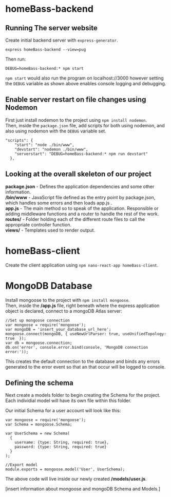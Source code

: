 # homeBass-backend
## Running The server website
Create initial backend server with `express-generator`.

    express homeBass-backend --view=pug

Then run:

    DEBUG=homeBass-backend:* npm start

`npm start` would also run the program on localhost://3000 however setting the `DEBUG` variable as shown above enables console logging and debugging.

## Enable server restart on file changes using Nodemon
First just install nodemon to the project using `npm install nodemon`.<br>
Then, inside the `package.json` file, add scripts for both using nodemon, and also using nodemon with the `DEBUG` variable set.
```
"scripts": {
    "start": "node ./bin/www",
    "devstart": "nodemon ./bin/www",
    "serverstart": "DEBUG=homeBass-backend:* npm run devstart"
  },
```
## Looking at the overall skeleton of our project
**package.json** - Defines the application dependencies and some other information.<br>
**/bin/www** - JavaScript file defined as the entry point by package.json, which handles some errors and then loads app.js .<br>
**app.js** - The main method so to speak of the application. Responsible or adding middleware functions and a router to handle the rest of the work.<br>
**routes/** - Folder holding each of the different route files to call the appropriate controller function.<br>
**views/** - Templates used to render output.<br>

# homeBass-client
Create the client application using `npm nano-react-app homeBass-client`.

# MongoDB Database
Install mongoose to the project with `npm install mongoose`.<br>Then, inside the **/app.js** file, right beneath where the express application object is declared, connect to a mongoDB Atlas server:
```
//Set up mongoose connection
var mongoose = require('mongoose');
var mongoDB = 'insert_your_database_url_here';
mongoose.connect(mongoDB, { useNewUrlParser: true, useUnifiedTopology: true  });
var db = mongoose.connection;
db.on('error', console.error.bind(console, 'MongoDB connection error:'));
```
This creates the default connection to the database and binds any errors generated to the error event so that an that occur will be logged to console.

## Defining the schema
Next create a models folder to begin creating the Schema for the project.<br>Each individial model will have its own file within this folder.

Our initial Schema for a user account will look like this:
```
var mongoose = require('mongoose');
var Schema = mongoose.Schema;

var UserSchema = new Schema(
  {
    username: {type: String, required: true},
    password: {type: String, required: true}
  }
);

//Export model
module.exports = mongoose.model('User', UserSchema);
```
The above code will live inside our newly created **/models/user.js**.

[insert information about mongoose and mongoDB Schema and Models.]
